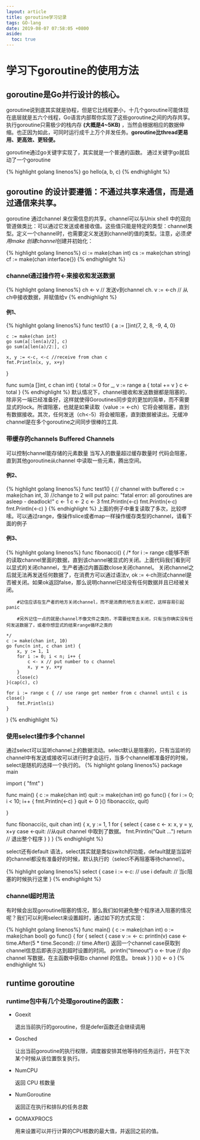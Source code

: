 ```yaml
---
layout: article
title: goroutine学习记录
tags: GO-lang
date: 2019-08-07 07:58:05 +0800
aside:
  toc: true
---
```


# 学习下goroutine的使用方法

## goroutine是Go并行设计的核心。

goroutine说到底其实就是协程，但是它比线程更小，十几个goroutine可能体现在底层就是五六个线程，Go语言内部帮你实现了这些goroutine之间的内存共享。执行goroutine只需极少的栈内存 **(大概是4~5KB)** ，当然会根据相应的数据伸缩。也正因为如此，可同时运行成千上万个并发任务。**goroutine比thread更易用、更高效、更轻便。**

goroutine通过go关键字实现了，其实就是一个普通的函数。
通过关键字go就启动了一个goroutine

{% highlight golang linenos%}
go hello(a, b, c)
{% endhighlight %}

## goroutine 的设计要遵循：不通过共享来通信，而是通过通信来共享。

goroutine 通过channel 来仅需信息的共享。channel可以与Unix shell 中的双向管道做类比：可以通过它发送或者接收值。这些值只能是特定的类型：channel类型。定义一个channel时，也需要定义发送到channel的值的类型。注意，必须*使用make 创建channel*创建并初始化：

{% highlight golang linenos%}
ci := make(chan int)
cs := make(chan string)
cf := make(chan interface{})
{% endhighlight %}

### channel通过操作符<-来接收和发送数据

{% highlight golang linenos%}
ch <- v    // 发送v到channel ch.
v := <-ch  // 从ch中接收数据，并赋值给v
{% endhighlight %}

#### 例1、

{% highlight golang linenos%}
func test1() {
	a := []int{7, 2, 8, -9, 4, 0}

	c := make(chan int)
	go sum(a[:len(a)/2], c)
	go sum(a[len(a)/2:], c)

	x, y := <-c, <-c //receive from chan c
	fmt.Println(x, y, x+y)
}

func sum(a []int, c chan int) {
	total := 0
	for _, v := range a {
		total += v
	}
	c <- total
}
{% endhighlight %}
默认情况下，channel接收和发送数据都是阻塞的，除非另一端已经准备好，这样就使得Goroutines同步变的更加的简单，而不需要显式的lock。所谓阻塞，也就是如果读取（value := <-ch）它将会被阻塞，直到有数据接收。其次，任何发送（ch<-5）将会被阻塞，直到数据被读出。无缓冲channel是在多个goroutine之间同步很棒的工具.

### 带缓存的channels Buffered Channels

可以控制channel能存储的元素数量
当写入的数量超过缓存数量时 代码会阻塞，直到其他goroutine从channel 中读取一些元素，腾出空间。
#### 例2、
{% highlight golang linenos%}
func test1() {
	// channel with buffered
	c := make(chan int, 3) //change to 2 will put painc: "fatal error: all goroutines are asleep - deadlock!"
	c <- 1
	c <- 2
	c <- 3
	fmt.Println(<-c)
	fmt.Println(<-c)
	fmt.Println(<-c)
}
{% endhighlight %}
上面的例子中重复读取了多次，比较啰嗦。可以通过range，像操作slice或者map一样操作缓存类型的channel，请看下面的例子

#### 例3、
{% highlight golang linenos%}
func fibonacci() {
	/*
		for i := range c能够不断的读取channel里面的数据，直到该channel被显式的关闭。上面代码我们看到可以显式的关闭channel，生产者通过内置函数close关闭channel。
		关闭channel之后就无法再发送任何数据了，在消费方可以通过语法v, ok := <-ch测试channel是否被关闭。如果ok返回false，那么说明channel已经没有任何数据并且已经被关闭。

		#记住应该在生产者的地方关闭channel，而不是消费的地方去关闭它，这样容易引起panic

		#另外记住一点的就是channel不像文件之类的，不需要经常去关闭，只有当你确实没有任何发送数据了，或者你想显式的结束range循环之类的

	*/
	c := make(chan int, 10)
	go func(n int, c chan int) {
		x, y := 1, 1
		for i := 0; i < n; i++ {
			c <- x // put number to c channel
			x, y = y, x+y
		}
		close(c)
	}(cap(c), c)

	for i := range c { // use range get nember from c channel until c is close()
		fmt.Println(i)
	}
}
{% endhighlight %}

### 使用select操作多个channel

通过select可以监听channel上的数据流动。select默认是阻塞的，只有当监听的channel中有发送或接收可以进行时才会运行，当多个channel都准备好的时候，select是随机的选择一个执行的。
{% highlight golang linenos%}
package main

import (
	"fmt"
)

func main() {
	c := make(chan int)
	quit := make(chan int)
	go func() {
		for i := 0; i < 10; i++ {
			fmt.Println(<-c)
		}
		quit <- 0
	}()
	fibonacci(c, quit)

}

func fibonacci(c, quit chan int) {
	x, y := 1, 1
	for {
		select {
		case c <- x:
			x, y = y, x+y
		case <-quit: //从quit channel 中取到了数据。
			fmt.Println("Quit ...")
			return // 退出整个程序
		}
	}
}
{% endhighlight %}

select还有default 语法，select其实就是类似switch的功能，default就是当监听的channel都没有准备好的时候，默认执行的（select不再阻塞等待channel）。

{% highlight golang linenos%}
select {
case i := <-c:
	// use i
default:
	// 当c阻塞的时候执行这里
}
{% endhighlight %}

### channel超时用法

有时候会出现goroutine阻塞的情况，那么我们如何避免整个程序进入阻塞的情况呢？我们可以利用select来设置超时，通过如下的方式实现：

{% highlight golang linenos%}
func main() {
	c := make(chan int)
	o := make(chan bool)
	go func() {
		for {
			select {
				case v := <- c:
					println(v)
				case <- time.After(5 * time.Second): // time.After() 返回一个channel case获取到channel信息后即表示达到超时设置的时间。
					println("timeout")
					o <- true // 向o channel 写数据，在主函数中获取o channel 的信息。
					break
			}
		}
	}()
	<- o
}
{% endhighlight %}

## runtime goroutine

### runtime包中有几个处理goroutine的函数：
+ Goexit 

    退出当前执行的goroutine，但是defer函数还会继续调用

+ Gosched 

    让出当前goroutine的执行权限，调度器安排其他等待的任务运行，并在下次某个时候从该位置恢复执行。

+ NumCPU

    返回 CPU 核数量

+ NumGoroutine 

    返回正在执行和排队的任务总数

+ GOMAXPROCS 

    用来设置可以并行计算的CPU核数的最大值，并返回之前的值。 
